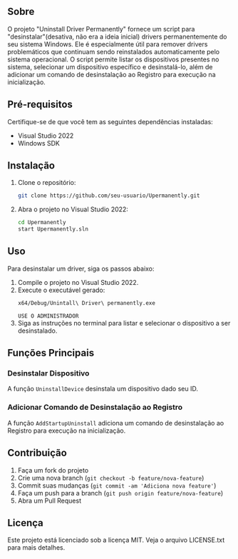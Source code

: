 ## Sobre

O projeto "Uninstall Driver Permanently" fornece um script para "desinstalar"(desativa, não era a ideia inicial) drivers permanentemente do seu sistema Windows. Ele é especialmente útil para remover drivers problemáticos que continuam sendo reinstalados automaticamente pelo sistema operacional. O script permite listar os dispositivos presentes no sistema, selecionar um dispositivo específico e desinstalá-lo, além de adicionar um comando de desinstalação ao Registro para execução na inicialização.


## Pré-requisitos

Certifique-se de que você tem as seguintes dependências instaladas:

- Visual Studio 2022
- Windows SDK

## Instalação

1. Clone o repositório:
    ```sh
    git clone https://github.com/seu-usuario/Upermanently.git
    ```
2. Abra o projeto no Visual Studio 2022:
    ```sh
    cd Upermanently
    start Upermanently.sln
    ```

## Uso

Para desinstalar um driver, siga os passos abaixo:

1. Compile o projeto no Visual Studio 2022.
2. Execute o executável gerado:
    ```sh
    x64/Debug/Unintall\ Driver\ permanently.exe
    ```
    ` USE O ADMINISTRADOR `
3. Siga as instruções no terminal para listar e selecionar o dispositivo a ser desinstalado.

## Funções Principais

### Desinstalar Dispositivo

A função `UninstallDevice` desinstala um dispositivo dado seu ID.

### Adicionar Comando de Desinstalação ao Registro

A função `AddStartupUninstall` adiciona um comando de desinstalação ao Registro para execução na inicialização.

## Contribuição

1. Faça um fork do projeto
2. Crie uma nova branch (`git checkout -b feature/nova-feature`)
3. Commit suas mudanças (`git commit -am 'Adiciona nova feature'`)
4. Faça um push para a branch (`git push origin feature/nova-feature`)
5. Abra um Pull Request

## Licença

Este projeto está licenciado sob a licença MIT. Veja o arquivo LICENSE.txt para mais detalhes.